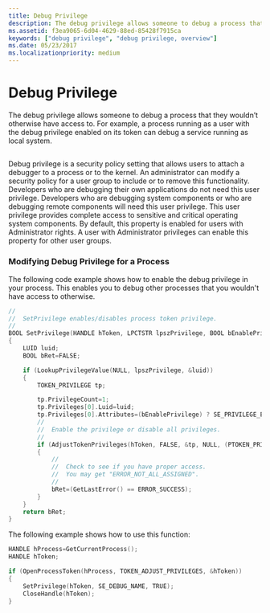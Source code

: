 ```yaml
---
title: Debug Privilege
description: The debug privilege allows someone to debug a process that they wouldn’t otherwise have access to.
ms.assetid: f3ea9065-6d04-4629-88ed-85428f7915ca
keywords: ["debug privilege", "debug privilege, overview"]
ms.date: 05/23/2017
ms.localizationpriority: medium
---
```


# Debug Privilege


The debug privilege allows someone to debug a process that they wouldn’t otherwise have access to. For example, a process running as a user with the debug privilege enabled on its token can debug a service running as local system.

## <span id="ddk_reading_and_writing_registers_and_flags_dbg"></span><span id="DDK_READING_AND_WRITING_REGISTERS_AND_FLAGS_DBG"></span>


Debug privilege is a security policy setting that allows users to attach a debugger to a process or to the kernel. An administrator can modify a security policy for a user group to include or to remove this functionality. Developers who are debugging their own applications do not need this user privilege. Developers who are debugging system components or who are debugging remote components will need this user privilege. This user privilege provides complete access to sensitive and critical operating system components. By default, this property is enabled for users with Administrator rights. A user with Administrator privileges can enable this property for other user groups.

### <span id="modifying_debug_privilege_for_a_process"></span><span id="MODIFYING_DEBUG_PRIVILEGE_FOR_A_PROCESS"></span>Modifying Debug Privilege for a Process

The following code example shows how to enable the debug privilege in your process. This enables you to debug other processes that you wouldn't have access to otherwise.

```cpp
//
//  SetPrivilege enables/disables process token privilege.
//
BOOL SetPrivilege(HANDLE hToken, LPCTSTR lpszPrivilege, BOOL bEnablePrivilege)
{
    LUID luid;
    BOOL bRet=FALSE;

    if (LookupPrivilegeValue(NULL, lpszPrivilege, &luid))
    {
        TOKEN_PRIVILEGE tp;

        tp.PrivilegeCount=1;
        tp.Privileges[0].Luid=luid;
        tp.Privileges[0].Attributes=(bEnablePrivilege) ? SE_PRIVILEGE_ENABLED: 0;
        //
        //  Enable the privilege or disable all privileges.
        //
        if (AdjustTokenPrivileges(hToken, FALSE, &tp, NULL, (PTOKEN_PRIVILEGES)NULL, (PDWORD)NULL))
        {
            //
            //  Check to see if you have proper access.
            //  You may get "ERROR_NOT_ALL_ASSIGNED".
            //
            bRet=(GetLastError() == ERROR_SUCCESS);
        }
    }
    return bRet;
}
```

The following example shows how to use this function:

```cpp
HANDLE hProcess=GetCurrentProcess();
HANDLE hToken;

if (OpenProcessToken(hProcess, TOKEN_ADJUST_PRIVILEGES, &hToken))
{
    SetPrivilege(hToken, SE_DEBUG_NAME, TRUE);
    CloseHandle(hToken);
}
```

 

 





